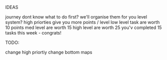 IDEAS

journey
dont know what to do first? we'll organise them for you
level system?
high priorties give you more points / level
low level task are worth 10 points
med level are worth 15
high level are worth 25
you'v completed 15 tasks this week - congrats!

TODO:

change high priortiy
change bottom maps
